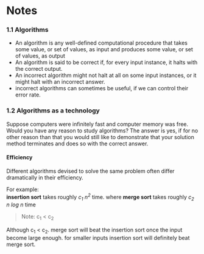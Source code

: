 # Notes

### 1.1  Algorithms

*  An algorithm is any well-defined computational procedure 
   that takes some value, or set of values, as input and 
   produces some value, or set of values, as output
*  An algorithm is said to be correct if, for every input instance, 
   it halts with the correct output.
*  An incorrect algorithm might not halt at all on some input instances, 
   or it might halt with an incorrect answer.
*  incorrect algorithms can sometimes be useful, 
   if we can control their error rate.

### 1.2  Algorithms as a technology

Suppose computers were infinitely fast and computer memory was free. Would
you have any reason to study algorithms? The answer is yes, if for no other reason
than that you would still like to demonstrate that your solution method terminates
and does so with the correct answer.

#### Efficiency

Different algorithms devised to solve the same problem 
often differ dramatically in their efficiency.

For example:  
**insertion sort** takes roughly _c<sub>1</sub> n<sup>2</sup>_ time. where 
**merge sort** takes roughly _c<sub>2</sub> n log n_ time
> Note:  c<sub>1</sub> < c<sub>2</sub>

Although c<sub>1</sub> < c<sub>2</sub>. merge sort will beat the insertion sort 
once the input become large enough. for smaller inputs 
insertion sort will definitely beat merge sort.

